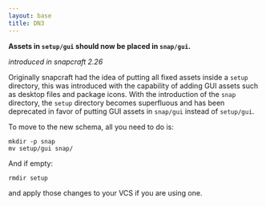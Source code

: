 ```yaml
---
layout: base
title: DN3
---
```


**Assets in `setup/gui` should now be placed in `snap/gui`.**

_introduced in snapcraft 2.26_

Originally snapcraft had the idea of putting all fixed assets inside a `setup`
directory, this was introduced with the capability of adding GUI assets such
as desktop files and package icons. With the introduction of the `snap`
directory, the `setup` directory becomes superfluous and has been deprecated
in favor of putting GUI assets in `snap/gui` instead of `setup/gui`.

To move to the new schema, all you need to do is:

```
mkdir -p snap
mv setup/gui snap/
```

And if empty:

```
rmdir setup
```

and apply those changes to your VCS if you are using one.